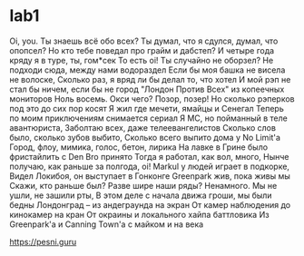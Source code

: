 # lab1

Oi, you. Ты знаешь всё обо всех?
Ты думал, что я сдулся, думал, что опопсел?
Но кто тебе поведал про грайм и дабстеп?
И четыре года кряду я в туре, ты, гом*сек
То есть oi! Ты случайно не оборзел?
Не подходи сюда, между нами водораздел
Если бы моя башка не висела не волоске,
Сколько раз, я вряд ли бы делал то, что хотел
И мой рэп не стал бы ничем, если бы не город
"Лондон Против Всех" из копеечных мониторов
Ноль восемь. Окси чего? Позор, позер!
Но сколько рэперков под это до сих пор косят
Я жил где мечети, ямайцы и Сенегал
Теперь по моим приключениям снимается сериал
Я МС, но пойманный в теле авантюриста,
Заболтаю всех, даже телеевангелистов
Сколько слов было, сколько зубов выбито,
Сколько всего выпито дома у No Limit'a
Город, флоу, мимика, голос, бетон, лирика
На лавке в Грине было фристайлить с Den Bro принято
Тогда я работал, как вол, много,
Нынче получаю, как раньше за полгода, oi!
Markul у людей играет в подкорке,
Видел Локибоя, он выступает в Гонконге
Greenpark жив, пока живы мы
Скажи, кто раньше был? Разве шире наши ряды?
Ненамного. Мы не ушли, не зашили рты,
В этом деле с начала движа гроши, мы были бедны
Лондонград – из андеграунда на экран
От камер наблюдения до кинокамер на кран
От окраины и локального хайпа баттловика
Из Greenpark'a и Canning Town'а с майком и на века

  https://pesni.guru
